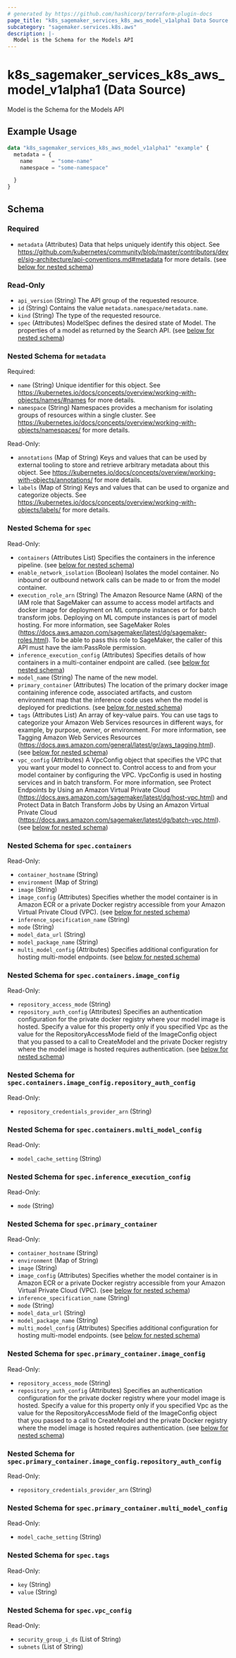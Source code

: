 ```yaml
---
# generated by https://github.com/hashicorp/terraform-plugin-docs
page_title: "k8s_sagemaker_services_k8s_aws_model_v1alpha1 Data Source - terraform-provider-k8s"
subcategory: "sagemaker.services.k8s.aws"
description: |-
  Model is the Schema for the Models API
---
```


# k8s_sagemaker_services_k8s_aws_model_v1alpha1 (Data Source)

Model is the Schema for the Models API

## Example Usage

```terraform
data "k8s_sagemaker_services_k8s_aws_model_v1alpha1" "example" {
  metadata = {
    name      = "some-name"
    namespace = "some-namespace"

  }
}
```

<!-- schema generated by tfplugindocs -->
## Schema

### Required

- `metadata` (Attributes) Data that helps uniquely identify this object. See https://github.com/kubernetes/community/blob/master/contributors/devel/sig-architecture/api-conventions.md#metadata for more details. (see [below for nested schema](#nestedatt--metadata))

### Read-Only

- `api_version` (String) The API group of the requested resource.
- `id` (String) Contains the value `metadata.namespace/metadata.name`.
- `kind` (String) The type of the requested resource.
- `spec` (Attributes) ModelSpec defines the desired state of Model.  The properties of a model as returned by the Search API. (see [below for nested schema](#nestedatt--spec))

<a id="nestedatt--metadata"></a>
### Nested Schema for `metadata`

Required:

- `name` (String) Unique identifier for this object. See https://kubernetes.io/docs/concepts/overview/working-with-objects/names/#names for more details.
- `namespace` (String) Namespaces provides a mechanism for isolating groups of resources within a single cluster. See https://kubernetes.io/docs/concepts/overview/working-with-objects/namespaces/ for more details.

Read-Only:

- `annotations` (Map of String) Keys and values that can be used by external tooling to store and retrieve arbitrary metadata about this object. See https://kubernetes.io/docs/concepts/overview/working-with-objects/annotations/ for more details.
- `labels` (Map of String) Keys and values that can be used to organize and categorize objects. See https://kubernetes.io/docs/concepts/overview/working-with-objects/labels/ for more details.


<a id="nestedatt--spec"></a>
### Nested Schema for `spec`

Read-Only:

- `containers` (Attributes List) Specifies the containers in the inference pipeline. (see [below for nested schema](#nestedatt--spec--containers))
- `enable_network_isolation` (Boolean) Isolates the model container. No inbound or outbound network calls can be made to or from the model container.
- `execution_role_arn` (String) The Amazon Resource Name (ARN) of the IAM role that SageMaker can assume to access model artifacts and docker image for deployment on ML compute instances or for batch transform jobs. Deploying on ML compute instances is part of model hosting. For more information, see SageMaker Roles (https://docs.aws.amazon.com/sagemaker/latest/dg/sagemaker-roles.html).  To be able to pass this role to SageMaker, the caller of this API must have the iam:PassRole permission.
- `inference_execution_config` (Attributes) Specifies details of how containers in a multi-container endpoint are called. (see [below for nested schema](#nestedatt--spec--inference_execution_config))
- `model_name` (String) The name of the new model.
- `primary_container` (Attributes) The location of the primary docker image containing inference code, associated artifacts, and custom environment map that the inference code uses when the model is deployed for predictions. (see [below for nested schema](#nestedatt--spec--primary_container))
- `tags` (Attributes List) An array of key-value pairs. You can use tags to categorize your Amazon Web Services resources in different ways, for example, by purpose, owner, or environment. For more information, see Tagging Amazon Web Services Resources (https://docs.aws.amazon.com/general/latest/gr/aws_tagging.html). (see [below for nested schema](#nestedatt--spec--tags))
- `vpc_config` (Attributes) A VpcConfig object that specifies the VPC that you want your model to connect to. Control access to and from your model container by configuring the VPC. VpcConfig is used in hosting services and in batch transform. For more information, see Protect Endpoints by Using an Amazon Virtual Private Cloud (https://docs.aws.amazon.com/sagemaker/latest/dg/host-vpc.html) and Protect Data in Batch Transform Jobs by Using an Amazon Virtual Private Cloud (https://docs.aws.amazon.com/sagemaker/latest/dg/batch-vpc.html). (see [below for nested schema](#nestedatt--spec--vpc_config))

<a id="nestedatt--spec--containers"></a>
### Nested Schema for `spec.containers`

Read-Only:

- `container_hostname` (String)
- `environment` (Map of String)
- `image` (String)
- `image_config` (Attributes) Specifies whether the model container is in Amazon ECR or a private Docker registry accessible from your Amazon Virtual Private Cloud (VPC). (see [below for nested schema](#nestedatt--spec--containers--image_config))
- `inference_specification_name` (String)
- `mode` (String)
- `model_data_url` (String)
- `model_package_name` (String)
- `multi_model_config` (Attributes) Specifies additional configuration for hosting multi-model endpoints. (see [below for nested schema](#nestedatt--spec--containers--multi_model_config))

<a id="nestedatt--spec--containers--image_config"></a>
### Nested Schema for `spec.containers.image_config`

Read-Only:

- `repository_access_mode` (String)
- `repository_auth_config` (Attributes) Specifies an authentication configuration for the private docker registry where your model image is hosted. Specify a value for this property only if you specified Vpc as the value for the RepositoryAccessMode field of the ImageConfig object that you passed to a call to CreateModel and the private Docker registry where the model image is hosted requires authentication. (see [below for nested schema](#nestedatt--spec--containers--image_config--repository_auth_config))

<a id="nestedatt--spec--containers--image_config--repository_auth_config"></a>
### Nested Schema for `spec.containers.image_config.repository_auth_config`

Read-Only:

- `repository_credentials_provider_arn` (String)



<a id="nestedatt--spec--containers--multi_model_config"></a>
### Nested Schema for `spec.containers.multi_model_config`

Read-Only:

- `model_cache_setting` (String)



<a id="nestedatt--spec--inference_execution_config"></a>
### Nested Schema for `spec.inference_execution_config`

Read-Only:

- `mode` (String)


<a id="nestedatt--spec--primary_container"></a>
### Nested Schema for `spec.primary_container`

Read-Only:

- `container_hostname` (String)
- `environment` (Map of String)
- `image` (String)
- `image_config` (Attributes) Specifies whether the model container is in Amazon ECR or a private Docker registry accessible from your Amazon Virtual Private Cloud (VPC). (see [below for nested schema](#nestedatt--spec--primary_container--image_config))
- `inference_specification_name` (String)
- `mode` (String)
- `model_data_url` (String)
- `model_package_name` (String)
- `multi_model_config` (Attributes) Specifies additional configuration for hosting multi-model endpoints. (see [below for nested schema](#nestedatt--spec--primary_container--multi_model_config))

<a id="nestedatt--spec--primary_container--image_config"></a>
### Nested Schema for `spec.primary_container.image_config`

Read-Only:

- `repository_access_mode` (String)
- `repository_auth_config` (Attributes) Specifies an authentication configuration for the private docker registry where your model image is hosted. Specify a value for this property only if you specified Vpc as the value for the RepositoryAccessMode field of the ImageConfig object that you passed to a call to CreateModel and the private Docker registry where the model image is hosted requires authentication. (see [below for nested schema](#nestedatt--spec--primary_container--image_config--repository_auth_config))

<a id="nestedatt--spec--primary_container--image_config--repository_auth_config"></a>
### Nested Schema for `spec.primary_container.image_config.repository_auth_config`

Read-Only:

- `repository_credentials_provider_arn` (String)



<a id="nestedatt--spec--primary_container--multi_model_config"></a>
### Nested Schema for `spec.primary_container.multi_model_config`

Read-Only:

- `model_cache_setting` (String)



<a id="nestedatt--spec--tags"></a>
### Nested Schema for `spec.tags`

Read-Only:

- `key` (String)
- `value` (String)


<a id="nestedatt--spec--vpc_config"></a>
### Nested Schema for `spec.vpc_config`

Read-Only:

- `security_group_i_ds` (List of String)
- `subnets` (List of String)
